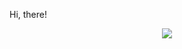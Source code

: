 Hi, there!

<p align="center">
  <img src="https://leetcard.jacoblin.cool/QTify?theme=light&font=Cousine" />
</p>


<!--
**Q-Tify/q-tify** is a ✨ _special_ ✨ repository because its `README.md` (this file) appears on your GitHub profile.
![LeetCode Stats](https://leetcard.jacoblin.cool/QTify?theme=light&font=Cousine)
Here are some ideas to get you started:

- 🔭 I’m currently working on ...
- 🌱 I’m currently learning ...
- 👯 I’m looking to collaborate on ...
- 🤔 I’m looking for help with ...
- 💬 Ask me about ...
- 📫 How to reach me: ...
- 😄 Pronouns: ...
- ⚡ Fun fact: ...
-->
